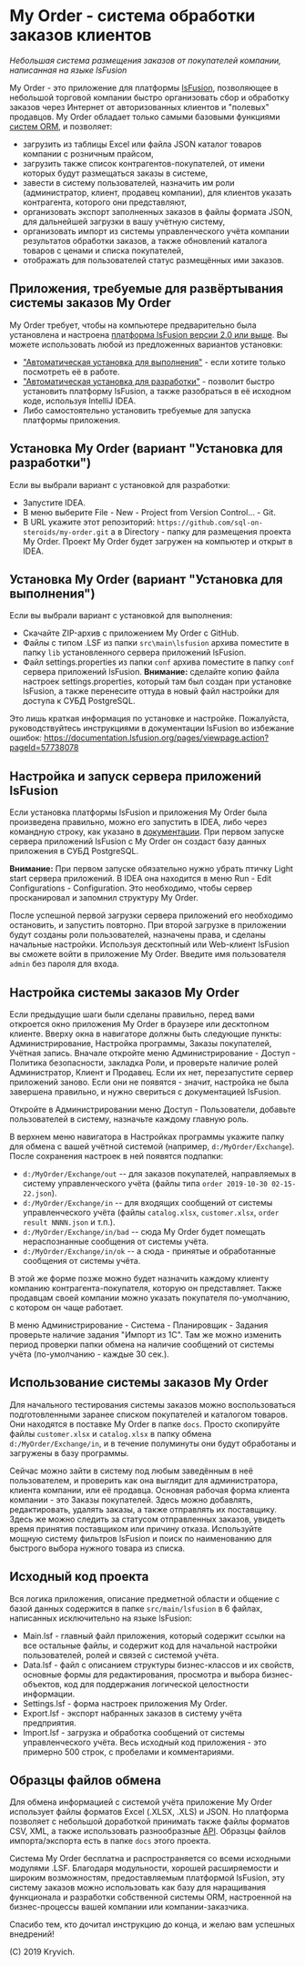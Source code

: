 # My Order - система обработки заказов клиентов
*Небольшая система размещения заказов от покупателей компании, написанная на языке lsFusion*

My Order - это приложение для платформы [lsFusion](https://lsfusion.org), позволяющее в небольшой торговой компании быстро организовать сбор и обработку заказов через Интернет от авторизованных клиентов и "полевых" продавцов. My Order обладает только самыми базовыми функциями [систем ORM](https://en.wikipedia.org/wiki/Order_management_system), и позволяет:
* загрузить из таблицы Excel или файла JSON каталог товаров компании с розничным прайсом,
* загрузить также список контрагентов-покупателей, от имени которых будут размещаться заказы в системе,
* завести в систему пользователей, назначить им роли (администратор, клиент, продавец компании), для клиентов указать контрагента, которого они представляют,
* организовать экспорт заполненных заказов в файлы формата JSON, для дальнейшей загрузки в вашу учётную систему,
* организовать импорт из системы управленческого учёта компании результатов обработки заказов, а также обновлений каталога товаров с ценами и списка покупателей,
* отображать для пользователей статус размещённых ими заказов.

## Приложения, требуемые для развёртывания системы заказов My Order

My Order требует, чтобы на компьютере предварительно была установлена и настроена [платформа lsFusion версии 2.0 или выше](https://documentation.lsfusion.org/pages/viewpage.action?pageId=18645035). Вы можете использовать любой из предложенных вариантов установки:
* ["Автоматическая установка для выполнения"](https://documentation.lsfusion.org/pages/viewpage.action?pageId=57738078) - если хотите только посмотреть её в работе.
* ["Автоматическая установка для разработки"](https://documentation.lsfusion.org/pages/viewpage.action?pageId=57738076) - позволит быстро установить платформу lsFusion, а также разобраться в её исходном коде, используя IntelliJ IDEA.
* Либо самостоятельно установить требуемые для запуска платформы приложения.

## Установка My Order (вариант "Установка для разработки")

Если вы выбрали вариант с установкой для разработки:
* Запустите IDEA.
* В меню выберите File - New - Project from Version Control... - Git.
* В URL укажите этот репозиторий: `https://github.com/sql-on-steroids/my-order.git` а в Directory - папку для размещения проекта My Order.
Проект My Order будет загружен на компьютер и открыт в IDEA.

## Установка My Order (вариант "Установка для выполнения")

Если вы выбрали вариант с установкой для выполнения:

* Скачайте ZIP-архив с приложением My Order с GitHub.
* Файлы с типом .LSF из папки `src\main\lsfusion` архива поместите в папку `lib` установленного сервера приложений lsFusion.
* Файл settings.properties из папки `conf` архива поместите в папку `conf` сервера приложений lsFusion. __Внимание:__ сделайте копию файла настроек settings.properties, который там был создан при установке lsFusion, а также перенесите оттуда в новый файл настройки для доступа к СУБД PostgreSQL.

Это лишь краткая информация по установке и настройке. Пожалуйста, руководствуйтесь инструкциями в документации lsFusion во избежание ошибок: https://documentation.lsfusion.org/pages/viewpage.action?pageId=57738078

## Настройка и запуск сервера приложений lsFusion

Если установка платформы lsFusion и приложения My Order была произведена правильно, можно его запустить в IDEA, либо через командную строку, как указано в [документации](https://documentation.lsfusion.org/pages/viewpage.action?pageId=18645035). При первом запуске сервера приложений lsFusion с My Order он создаст базу данных приложения в СУБД PostgreSQL.

__Внимание:__ При первом запуске обязательно нужно убрать птичку Light start сервера приложений. В IDEA она находится в меню Run - Edit Configurations - Configuration. Это необходимо, чтобы сервер просканировал и запомнил структуру My Order.

После успешной первой загрузки сервера приложений его необходимо остановить, и запустить повторно. При второй загрузке в приложении будут созданы роли пользователей, назначены права, и сделаны начальные настройки. Используя десктопный или Web-клиент lsFusion вы сможете войти в приложение My Order. Введите имя пользователя `admin` без пароля для входа.

## Настройка системы заказов My Order

Если предыдущие шаги были сделаны правильно, перед вами откроется окно приложения My Order в браузере или десктопном клиенте. Вверху окна в навигаторе должны быть следующие пункты: Администрирование, Настройка программы, Заказы покупателей, Учётная запись. Вначале откройте меню Администрирование - Доступ - Политика безопасности, закладка Роли, и проверьте наличие ролей Администратор, Клиент и Продавец. Если их нет, перезапустите сервер приложений заново. Если они не появятся - значит, настройка не была завершена правильно, и нужно свериться с документацией lsFusion.

Откройте в Администрировании меню Доступ - Пользователи, добавьте пользователей в систему, назначьте каждому главную роль.

В верхнем меню навигатора в Настройках программы укажите папку для обмена с вашей учётной системой (например, `d:/MyOrder/Exchange`). После сохранения настроек в ней появятся подпапки:
* `d:/MyOrder/Exchange/out` -- для заказов покупателей, направляемых в систему управленческого учёта (файлы типа `order 2019-10-30 02-15-22.json`).
* `d:/MyOrder/Exchange/in` -- для входящих сообщений от системы управленческого учёта (файлы `catalog.xlsx`, `customer.xlsx`, `order result NNNN.json` и т.п.).
* `d:/MyOrder/Exchange/in/bad` -- сюда My Order будет помещать нераспознанные сообщения от системы учёта.
* `d:/MyOrder/Exchange/in/ok` -- а сюда - принятые и обработанные сообщения от системы учёта.

В этой же форме позже можно будет назначить каждому клиенту компанию контрагента-покупателя, которую он представляет. Также продавцам своей компании можно указать покупателя по-умолчанию, с котором он чаще работает.

В меню Администрирование - Система - Планировщик - Задания проверьте наличие задания "Импорт из 1С". Там же можно изменить период проверки папки обмена на наличие сообщений от системы учёта (по-умолчанию - каждые 30 сек.).

## Использование системы заказов My Order

Для начального тестирования системы заказов можно воспользоваться подготовленными заранее списком покупателей и каталогом товаров. Они находятся в поставке My Order в папке `docs`. Просто скопируйте файлы `customer.xlsx` и `catalog.xlsx` в папку обмена `d:/MyOrder/Exchange/in`, и в течение полуминуты они будут обработаны и загружены в базу программы.

Сейчас можно зайти в систему под любым заведённым в неё пользователем, и проверить как она выглядит для администратора, клиента компании, или её продавца. Основная рабочая форма клиента компании - это Заказы покупателей. Здесь можно добавлять, редактировать, удалять заказы, а также отправлять их поставщику. Здесь же можно следить за статусом отправленных заказов, увидеть время принятия поставщиком или причину отказа. Используйте мощную систему фильтров lsFusion и поиск по наименованию для быстрого выбора нужного товара из списка.

## Исходный код проекта

Вся логика приложения, описание предметной области и общение с базой данных содержится в папке `src/main/lsfusion` в 6 файлах, написанных исключительно на языке lsFusion:
* Main.lsf - главный файл приложения, который содержит ссылки на все остальные файлы, и содержит код для начальной настройки пользователей, ролей и связей с системой учёта.
* Data.lsf - файл с описанием структуры бизнес-классов и их свойств, основные формы для редактирования, просмотра и выбора бизнес-объектов, код для поддержания логической целостности информации.
* Settings.lsf - форма настроек приложения My Order.
* Export.lsf - экспорт набранных заказов в систему учёта предприятия.
* Import.lsf - загрузка и обработка сообщений от системы управленческого учёта.
Весь исходный код приложения - это примерно 500 строк, с пробелами и комментариями.

## Образцы файлов обмена

Для обмена информацией с системой учёта приложение My Order использует файлы форматов Excel (.XLSX, .XLS) и JSON. Но платформа позволяет с небольшой доработкой принимать также файлы форматов CSV, XML, а также использовать разнообразные [API](https://documentation.lsfusion.org/pages/viewpage.action?pageId=29884429). Образцы файлов импорта/экспорта есть в папке `docs` этого проекта.

Система My Order бесплатна и распространяется со всеми исходными модулями .LSF. Благодаря модульности, хорошей расширяемости и широким возможностям, предоставляемым платформой lsFusion, эту систему заказов можно использовать как базу для наращивания функционала и разработки собственной системы ORM, настроенной на бизнес-процессы вашей компании или компании-заказчика.

Спасибо тем, кто дочитал инструкцию до конца, и желаю вам успешных внедрений!

(C) 2019 Kryvich.
